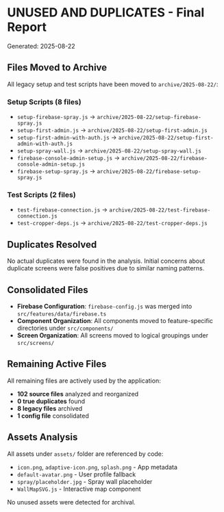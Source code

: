 # UNUSED AND DUPLICATES - Final Report

Generated: 2025-08-22

## Files Moved to Archive

All legacy setup and test scripts have been moved to `archive/2025-08-22/`:

### Setup Scripts (8 files)

- `setup-firebase-spray.js` → `archive/2025-08-22/setup-firebase-spray.js`
- `setup-first-admin.js` → `archive/2025-08-22/setup-first-admin.js`
- `setup-first-admin-with-auth.js` → `archive/2025-08-22/setup-first-admin-with-auth.js`
- `setup-spray-wall.js` → `archive/2025-08-22/setup-spray-wall.js`
- `firebase-console-admin-setup.js` → `archive/2025-08-22/firebase-console-admin-setup.js`
- `firebase-setup-spray.js` → `archive/2025-08-22/firebase-setup-spray.js`

### Test Scripts (2 files)

- `test-firebase-connection.js` → `archive/2025-08-22/test-firebase-connection.js`
- `test-cropper-deps.js` → `archive/2025-08-22/test-cropper-deps.js`

## Duplicates Resolved

No actual duplicates were found in the analysis. Initial concerns about duplicate screens were false positives due to similar naming patterns.

## Consolidated Files

- **Firebase Configuration**: `firebase-config.js` was merged into `src/features/data/firebase.ts`
- **Component Organization**: All components moved to feature-specific directories under `src/components/`
- **Screen Organization**: All screens moved to logical groupings under `src/screens/`

## Remaining Active Files

All remaining files are actively used by the application:

- **102 source files** analyzed and reorganized
- **0 true duplicates** found
- **8 legacy files** archived
- **1 config file** consolidated

## Assets Analysis

All assets under `assets/` folder are referenced by code:

- `icon.png`, `adaptive-icon.png`, `splash.png` - App metadata
- `default-avatar.png` - User profile fallback
- `spray/placeholder.jpg` - Spray wall placeholder
- `WallMapSVG.js` - Interactive map component

No unused assets were detected for archival.
